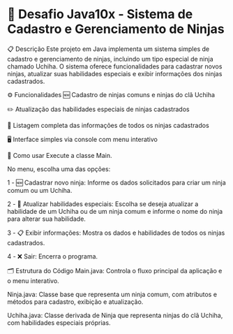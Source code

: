# 💢 Desafio Java10x - Sistema de Cadastro e Gerenciamento de Ninjas
📋 Descrição
Este projeto em Java implementa um sistema simples de cadastro e gerenciamento de ninjas, incluindo um tipo especial de ninja chamado Uchiha. O sistema oferece funcionalidades para cadastrar novos ninjas, atualizar suas habilidades especiais e exibir informações dos ninjas cadastrados.

⚙️ Funcionalidades
🆕 Cadastro de ninjas comuns e ninjas do clã Uchiha

✏️ Atualização das habilidades especiais de ninjas cadastrados

📜 Listagem completa das informações de todos os ninjas cadastrados

🖥️ Interface simples via console com menu interativo

🚀 Como usar
Execute a classe Main.

No menu, escolha uma das opções:

1 - 🆕 Cadastrar novo ninja: Informe os dados solicitados para criar um ninja comum ou um Uchiha.

2 - 🔄 Atualizar habilidades especiais: Escolha se deseja atualizar a habilidade de um Uchiha ou de um ninja comum e informe o nome do ninja para alterar sua habilidade.

3 - 📋 Exibir informações: Mostra os dados e habilidades de todos os ninjas cadastrados.

4 - ❌ Sair: Encerra o programa.

🗂️ Estrutura do Código
Main.java: Controla o fluxo principal da aplicação e o menu interativo.

Ninja.java: Classe base que representa um ninja comum, com atributos e métodos para cadastro, exibição e atualização.

Uchiha.java: Classe derivada de Ninja que representa ninjas do clã Uchiha, com habilidades especiais próprias.

